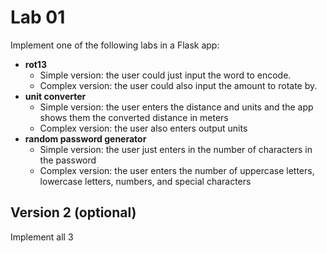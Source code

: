 
# Lab 01

Implement one of the following labs in a Flask app:

- **rot13**
  - Simple version: the user could just input the word to encode.
  - Complex version: the user could also input the amount to rotate by.
- **unit converter**
  - Simple version: the user enters the distance and units and the app shows them the converted distance in meters
  - Complex version: the user also enters output units
- **random password generator**
  - Simple version: the user just enters in the number of characters in the password
  - Complex version: the user enters the number of uppercase letters, lowercase letters, numbers, and special characters

## Version 2 (optional)

Implement all 3
